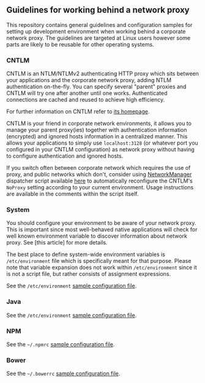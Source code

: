 ## Guidelines for working behind a network proxy

This repository contains general guidelines and configuration samples for setting up development environment when working behind a corporate network proxy. The guidelines are targeted at Linux users however some parts are likely to be reusable for other operating systems.

### CNTLM

CNTLM is an NTLM/NTLMv2 authenticating HTTP proxy which sits between your applications and the corporate network proxy, adding NTLM authentication on-the-fly. You can specify several "parent" proxies and CNTLM will try one after another until one works. Authenticated connections are cached and reused to achieve high efficiency.

For further information on CNTLM refer to [its homepage](http://cntlm.sourceforge.net/).

CNTLM is your friend in corporate network environments, it allows you to manage your parent proxy(ies) together with authentication information (encrypted) and ignored hosts information in a centralized manner. This allows your applications to simply use ```localhost:3128``` (or whatever port you configured in your CNTLM configuration) as network proxy without having to configure authentication and ignored hosts.

If you switch often between corporate network which requires the use of proxy, and public networks which don't, consider using [NetworkManager](http://linux.die.net/man/8/networkmanager) dispatcher script available [here](https://github.com/vpavic/bash-scripts/blob/master/cntlm_noproxy_config.sh) to automatically reconfigure the CNTLM's ```NoProxy``` setting according to your current environment. Usage instructions are available in the comments within the script itself.

### System

You should configure your environment to be aware of your network proxy. This is important since most well-behaved native applications will check for well known environment variable to discover information about network proxy. See [this article] for more details.

The best place to define system-wide environment variables is ```/etc/environment``` file which is specifically meant for that purpose. Please note that variable expansion does not work within ```/etc/environment``` since it is not a script file, but rather consists of assignment expressions.

See the ```/etc/environment``` [sample configuration file](samples/environment).

### Java

See the ```/etc/environment``` [sample configuration file](samples/environment).

### NPM

See the ```~/.npmrc``` [sample configuration file](samples/.npmrc).

### Bower

See the ```~/.bowerrc``` [sample configuration file](samples/.bowerrc).
